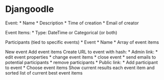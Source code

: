 Djangoodle
==========

Event:
    * Name
    * Description
    * Time of creation
    * Email of creator

Event Items:
    * Type: DateTime or Categorical (or both)

Participants (tied to specific events)
    * Event
    * Name
    * Array of event items

New event
Add event items
Create URL to event with hash:
    * Admin link:
        * edit event properties
        * change event items
        * close event
        * send emails to potential participants
        * remove participants
    * Public link:
        * Add participant to event
        * Choose event items
Show current results each event item and sorted list of current best event items

